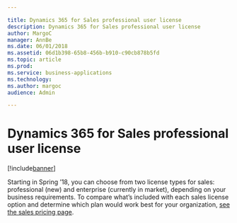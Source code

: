 ```yaml
---

title: Dynamics 365 for Sales professional user license
description: Dynamics 365 for Sales professional user license
author: MargoC
manager: AnnBe
ms.date: 06/01/2018
ms.assetid: 06d1b398-65b8-456b-b910-c90cb878b5fd
ms.topic: article
ms.prod: 
ms.service: business-applications
ms.technology: 
ms.author: margoc
audience: Admin

---
```

#  Dynamics 365 for Sales professional user license




[!include[banner](../../includes/banner.md)]

Starting in Spring ’18, you can choose from two license types for sales:
professional (new) and enterprise (currently in market), depending on your
business requirements. To compare what’s included with each sales license option
and determine which plan would work best for your organization, [see the sales
pricing page](https://dynamics.microsoft.com/pricing/sales/).
